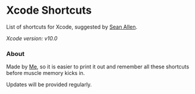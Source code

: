 # Xcode Shortcuts

List of shortcuts for Xcode, suggested by [Sean Allen](https://twitter.com/seanallen_dev).

*Xcode version: v10.0*

### About
Made by [Me](https://twitter.com/emin_roblack), so it is easier to print it out and remember all these shortcuts before muscle memory kicks in.

Updates will be provided regularly.